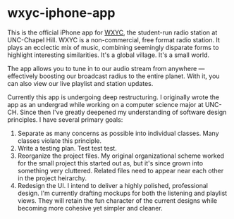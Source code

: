wxyc-iphone-app
===============

This is the official iPhone app for [WXYC](http://wxyc.org/), the student-run radio station at UNC-Chapel Hill. WXYC is a non-commercial, free format radio station. It plays an ecclectic mix of music, combining seemingly disparate forms to highlight interesting similarities. It's a global village. It's a small world. 

The app allows you to tune in to our audio stream from anywhere — effectively boosting our broadcast radius to the entire planet. With it, you can also view our live playlist and station updates.

Currently this app is undergoing deep restructuring. I originally wrote the app as an undergrad while working on a computer science major at UNC-CH. Since then I've greatly deepened my understanding of software design principles. I have several primary goals:

1. Separate as many concerns as possible into individual classes. Many classes violate this principle.
1. Write a testing plan. Test test test.
1. Reorganize the project files. My original organizational scheme worked for the small project this started out as, but it's since grown into something very cluttered. Related files need to appear near each other in the project heirarchy.
1. Redesign the UI. I intend to deliver a highly polished, professional design. I'm currently drafting mockups for both the listening and playlist views. They will retain the fun character of the current designs while becoming more cohesive yet simpler and cleaner.